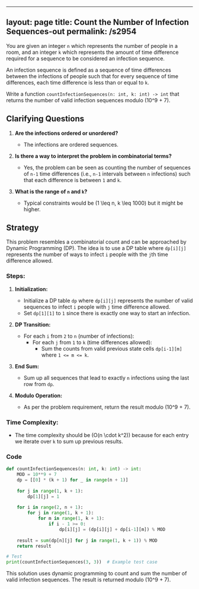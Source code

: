 
---
layout: page
title:  Count the Number of Infection Sequences-out
permalink: /s2954
---

You are given an integer `n` which represents the number of people in a room, and an integer `k` which represents the amount of time difference required for a sequence to be considered an infection sequence.

An infection sequence is defined as a sequence of time differences between the infections of people such that for every sequence of time differences, each time difference is less than or equal to `k`.

Write a function `countInfectionSequences(n: int, k: int) -> int` that returns the number of valid infection sequences modulo \(10^9 + 7\).

## Clarifying Questions

1. **Are the infections ordered or unordered?**
    - The infections are ordered sequences.
    
2. **Is there a way to interpret the problem in combinatorial terms?**
    - Yes, the problem can be seen as counting the number of sequences of `n-1` time differences (i.e., `n-1` intervals between `n` infections) such that each difference is between `1` and `k`.

3. **What is the range of `n` and `k`?**
    - Typical constraints would be \(1 \leq n, k \leq 1000\) but it might be higher.

## Strategy

This problem resembles a combinatorial count and can be approached by Dynamic Programming (DP). The idea is to use a DP table where `dp[i][j]` represents the number of ways to infect `i` people with the `j`th time difference allowed.

### Steps:

1. **Initialization:** 
   - Initialize a DP table `dp` where `dp[i][j]` represents the number of valid sequences to infect `i` people with `j` time difference allowed.
   - Set `dp[1][1]` to `1` since there is exactly one way to start an infection.

2. **DP Transition:** 
   - For each `i` from `2` to `n` (number of infections):
     - For each `j` from `1` to `k` (time differences allowed):
       - Sum the counts from valid previous state cells `dp[i-1][m]` where `1 <= m <= k`.

3. **End Sum:**
   - Sum up all sequences that lead to exactly `n` infections using the last row from `dp`.

4. **Modulo Operation:**
   - As per the problem requirement, return the result modulo \(10^9 + 7\).

### Time Complexity:
- The time complexity should be \(O(n \cdot k^2)\) because for each entry we iterate over `k` to sum up previous results.

### Code

```python
def countInfectionSequences(n: int, k: int) -> int:
    MOD = 10**9 + 7
    dp = [[0] * (k + 1) for _ in range(n + 1)]
    
    for j in range(1, k + 1):
        dp[1][j] = 1
    
    for i in range(2, n + 1):
        for j in range(1, k + 1):
            for m in range(1, k + 1):
                if i - 1 >= 0:
                    dp[i][j] = (dp[i][j] + dp[i-1][m]) % MOD
                    
    result = sum(dp[n][j] for j in range(1, k + 1)) % MOD
    return result

# Test
print(countInfectionSequences(3, 3))  # Example test case
```

This solution uses dynamic programming to count and sum the number of valid infection sequences. The result is returned modulo \(10^9 + 7\).